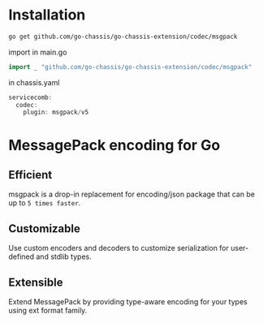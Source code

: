 # Installation
```sh
go get github.com/go-chassis/go-chassis-extension/codec/msgpack
```
import in main.go

```go
import _ "github.com/go-chassis/go-chassis-extension/codec/msgpack"
```

in chassis.yaml
```go
servicecomb:
  codec:
    plugin: msgpack/v5
```

# MessagePack encoding for Go

## Efficient
msgpack is a drop-in replacement for encoding/json package that can be up to `5 times faster`.

## Customizable
Use custom encoders and decoders to customize serialization for user-defined and stdlib types.

## Extensible
Extend MessagePack by providing type-aware encoding for your types using ext format family.